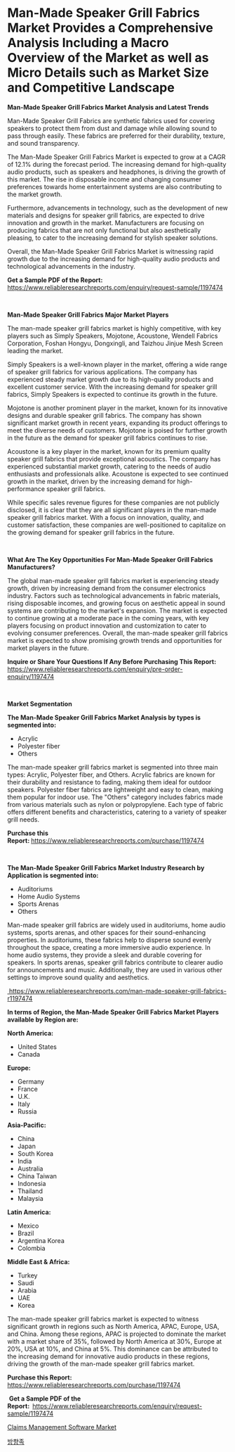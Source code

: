 <p><h1>Man-Made Speaker Grill Fabrics Market Provides a Comprehensive Analysis Including a Macro Overview of the Market as well as Micro Details such as Market Size and Competitive Landscape</h1></p><p><strong>Man-Made Speaker Grill Fabrics Market Analysis and Latest Trends</strong></p>
<p><p>Man-Made Speaker Grill Fabrics are synthetic fabrics used for covering speakers to protect them from dust and damage while allowing sound to pass through easily. These fabrics are preferred for their durability, texture, and sound transparency.</p><p>The Man-Made Speaker Grill Fabrics Market is expected to grow at a CAGR of 12.1% during the forecast period. The increasing demand for high-quality audio products, such as speakers and headphones, is driving the growth of this market. The rise in disposable income and changing consumer preferences towards home entertainment systems are also contributing to the market growth.</p><p>Furthermore, advancements in technology, such as the development of new materials and designs for speaker grill fabrics, are expected to drive innovation and growth in the market. Manufacturers are focusing on producing fabrics that are not only functional but also aesthetically pleasing, to cater to the increasing demand for stylish speaker solutions.</p><p>Overall, the Man-Made Speaker Grill Fabrics Market is witnessing rapid growth due to the increasing demand for high-quality audio products and technological advancements in the industry.</p></p>
<p><strong>Get a Sample PDF of the Report:&nbsp;</strong> <a href="https://www.reliableresearchreports.com/enquiry/request-sample/1197474">https://www.reliableresearchreports.com/enquiry/request-sample/1197474</a></p>
<p>&nbsp;</p>
<p><strong>Man-Made Speaker Grill Fabrics Major Market Players</strong></p>
<p><p>The man-made speaker grill fabrics market is highly competitive, with key players such as Simply Speakers, Mojotone, Acoustone, Wendell Fabrics Corporation, Foshan Hongyu, Dongxingli, and Taizhou Jinjue Mesh Screen leading the market.</p><p>Simply Speakers is a well-known player in the market, offering a wide range of speaker grill fabrics for various applications. The company has experienced steady market growth due to its high-quality products and excellent customer service. With the increasing demand for speaker grill fabrics, Simply Speakers is expected to continue its growth in the future.</p><p>Mojotone is another prominent player in the market, known for its innovative designs and durable speaker grill fabrics. The company has shown significant market growth in recent years, expanding its product offerings to meet the diverse needs of customers. Mojotone is poised for further growth in the future as the demand for speaker grill fabrics continues to rise.</p><p>Acoustone is a key player in the market, known for its premium quality speaker grill fabrics that provide exceptional acoustics. The company has experienced substantial market growth, catering to the needs of audio enthusiasts and professionals alike. Acoustone is expected to see continued growth in the market, driven by the increasing demand for high-performance speaker grill fabrics.</p><p>While specific sales revenue figures for these companies are not publicly disclosed, it is clear that they are all significant players in the man-made speaker grill fabrics market. With a focus on innovation, quality, and customer satisfaction, these companies are well-positioned to capitalize on the growing demand for speaker grill fabrics in the future.</p></p>
<p>&nbsp;</p>
<p><strong>What Are The Key Opportunities For Man-Made Speaker Grill Fabrics Manufacturers?</strong></p>
<p><p>The global man-made speaker grill fabrics market is experiencing steady growth, driven by increasing demand from the consumer electronics industry. Factors such as technological advancements in fabric materials, rising disposable incomes, and growing focus on aesthetic appeal in sound systems are contributing to the market's expansion. The market is expected to continue growing at a moderate pace in the coming years, with key players focusing on product innovation and customization to cater to evolving consumer preferences. Overall, the man-made speaker grill fabrics market is expected to show promising growth trends and opportunities for market players in the future.</p></p>
<p><strong>Inquire or Share Your Questions If Any Before Purchasing This Report:</strong> <a href="https://www.reliableresearchreports.com/enquiry/pre-order-enquiry/1197474">https://www.reliableresearchreports.com/enquiry/pre-order-enquiry/1197474</a></p>
<p>&nbsp;</p>
<p><strong>Market Segmentation</strong></p>
<p><strong>The Man-Made Speaker Grill Fabrics Market Analysis by types is segmented into:</strong></p>
<p><ul><li>Acrylic</li><li>Polyester fiber</li><li>Others</li></ul></p>
<p><p>The man-made speaker grill fabrics market is segmented into three main types: Acrylic, Polyester fiber, and Others. Acrylic fabrics are known for their durability and resistance to fading, making them ideal for outdoor speakers. Polyester fiber fabrics are lightweight and easy to clean, making them popular for indoor use. The "Others" category includes fabrics made from various materials such as nylon or polypropylene. Each type of fabric offers different benefits and characteristics, catering to a variety of speaker grill needs.</p></p>
<p><strong>Purchase this Report:&nbsp;</strong><a href="https://www.reliableresearchreports.com/purchase/1197474">https://www.reliableresearchreports.com/purchase/1197474</a></p>
<p>&nbsp;</p>
<p><strong>The Man-Made Speaker Grill Fabrics Market Industry Research by Application is segmented into:</strong></p>
<p><ul><li>Auditoriums</li><li>Home Audio Systems</li><li>Sports Arenas</li><li>Others</li></ul></p>
<p><p>Man-made speaker grill fabrics are widely used in auditoriums, home audio systems, sports arenas, and other spaces for their sound-enhancing properties. In auditoriums, these fabrics help to disperse sound evenly throughout the space, creating a more immersive audio experience. In home audio systems, they provide a sleek and durable covering for speakers. In sports arenas, speaker grill fabrics contribute to clearer audio for announcements and music. Additionally, they are used in various other settings to improve sound quality and aesthetics.</p></p>
<p><a href="https://www.reliableresearchreports.com/man-made-speaker-grill-fabrics-r1197474">&nbsp;https://www.reliableresearchreports.com/man-made-speaker-grill-fabrics-r1197474</a></p>
<p><strong>In terms of Region, the Man-Made Speaker Grill Fabrics Market Players available by Region are:</strong></p>
<p>
    <p> <strong> North America: </strong>
        <ul>
            <li>United States</li>
            <li>Canada</li>
        </ul>
        </p> 
    <p> <strong> Europe: </strong>
        <ul>
            <li>Germany</li>
            <li>France</li>
            <li>U.K.</li>
            <li>Italy</li>
            <li>Russia</li>
        </ul>
        </p> 
    <p> <strong> Asia-Pacific: </strong>
        <ul>
            <li>China</li>
            <li>Japan</li>
            <li>South Korea</li>
            <li>India</li>
            <li>Australia</li>
            <li>China Taiwan</li>
            <li>Indonesia</li>
            <li>Thailand</li>
            <li>Malaysia</li>
        </ul>
        </p> 
    <p> <strong> Latin America: </strong>
        <ul>
            <li>Mexico</li>
            <li>Brazil</li>
            <li>Argentina Korea</li>
            <li>Colombia</li>
        </ul>
        </p> 
    <p> <strong> Middle East & Africa: </strong>
        <ul>
            <li>Turkey</li>
            <li>Saudi</li>
            <li>Arabia</li>
            <li>UAE</li>
            <li>Korea</li>
        </ul>
    </p>
    </p>
<p><p>The man-made speaker grill fabrics market is expected to witness significant growth in regions such as North America, APAC, Europe, USA, and China. Among these regions, APAC is projected to dominate the market with a market share of 35%, followed by North America at 30%, Europe at 20%, USA at 10%, and China at 5%. This dominance can be attributed to the increasing demand for innovative audio products in these regions, driving the growth of the man-made speaker grill fabrics market.</p></p>
<p><strong>Purchase this Report: </strong><a href="https://www.reliableresearchreports.com/purchase/1197474">https://www.reliableresearchreports.com/purchase/1197474</a></p>
<p>&nbsp;<strong>Get a Sample PDF of the Report:&nbsp;&nbsp;</strong><a href="https://www.reliableresearchreports.com/enquiry/request-sample/1197474">https://www.reliableresearchreports.com/enquiry/request-sample/1197474</a></p>
<p><strong></strong></p>
<p><p><a href="https://github.com/Valeridd446677/Market-Research-Report-List-2/blob/main/claims-management-software-market.md">Claims Management Software Market</a></p><p><a href="https://github.com/TimmyMann6767/Market-Research-Report-List-2/blob/main/42553728668.md">방향족</a></p></p>